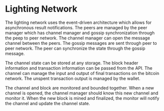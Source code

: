 # Lighting Network

The lighting network uses the event-driven architecture which allows for asynchronous result notifications. The peers are managed by the peer manager which has channel manager and gossip synchronization through the peep to peer network. The channel manager can open the message channel between the peers. The gossip messages are sent through peer to peer network. The peer can synchronize the state through the gossip message.

The channel state can be stored at any storage. The block header information and transaction information can be passed from the API. The channel can manage the input and output of final transactions on the bitcoin network. The unspent transaction output is managed by the wallet. 

The channel and block are monitored and bounded together. When a new channel is opened, the channel manager should know this new channel and monitor it. When the new block is mined and finalized, the monitor will notify the channel and update the channel state.


